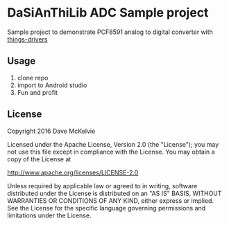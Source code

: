 # DaSiAnThiLib ADC Sample project

Sample project to demonstrate PCF8591 analog to digital converter with [things-drivers](https://github.com/davemckelvie/things-drivers)

## Usage

1. clone repo
2. import to Android studio
3. Fun and profit

## License

Copyright 2016  Dave McKelvie

Licensed under the Apache License, Version 2.0 (the "License");
you may not use this file except in compliance with the License.
You may obtain a copy of the License at

http://www.apache.org/licenses/LICENSE-2.0

Unless required by applicable law or agreed to in writing, software
distributed under the License is distributed on an "AS IS" BASIS,
WITHOUT WARRANTIES OR CONDITIONS OF ANY KIND, either express or implied.
See the License for the specific language governing permissions and
limitations under the License.
